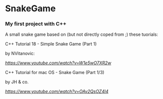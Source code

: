 # SnakeGame

### My first project with C++
A small snake game based on (but not directly coped from ;) these tuorials:

C++ Tutorial 18 - Simple Snake Game (Part 1)

by NVitanovic:

  *https://www.youtube.com/watch?v=W1e5wO7XR2w*


C++ Tutorial for mac OS - Snake Game (Part 1/3)

by JH & co.

  *https://www.youtube.com/watch?v=OAv2QsOZ4l4*
